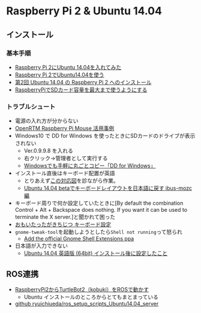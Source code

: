 # Raspberry Pi 2 & Ubuntu 14.04

## インストール
### 基本手順
- [Raspberry Pi 2にUbuntu 14.04を入れてみた](http://qiita.com/mechamogera/items/2c21b125937b70a80aca)
- [Raspberry Pi 2でUbuntu14.04を使う](http://qiita.com/rytmrt/items/9c4601586479fff6d77c)
- [第2回 Ubuntu 14.04 の Raspberry Pi 2 へのインストール](http://raspi2.hateblo.jp/entry/2015/04/18/190427)
- [RaspberryPiでSDカード容量を最大まで使うようにする](https://blog.hello-world.jp.net/raspberrypi/219/)

### トラブルシュート
- 電源の入れ方が分からない
 - [OpenRTM Raspberry Pi Mouse 活用事例](http://openrtm.org/openrtm/ja/book/export/html/6005)
- Windows10 で DD for Windows を使ったときにSDカードのドライブが表示されない
  - Ver.0.9.9.8 を入れる
  - 右クリック→管理者として実行する
  - [Windowsでも手軽に丸ごとコピー「DD for Windows」](http://qiita.com/sayonari/items/a9721afd92e2bfb34964)
- インストール直後はキーボード配置が英語
  - とりあえず[この対応図](http://www.nagasaki-gaigo.ac.jp/toguchi/pc/multilingual/keyboard_us_jis.htm)を診ながら作業。 
  - [Ubuntu 14.04 betaでキーボードレイアウトを日本語に戻す ibus-mozc編](http://ubuntu.hatenablog.jp/entry/20140403/1396524520)
- キーボード周りで何か設定していたときに[By default the combination Control + Alt + Backspace does nothing. If you want it can be used to terminate the X server.]と聞かれて困った
- [おもいたったがきちじつ キーボード設定](http://namakemono345.com/kichijitsu/RaspberryPi/index/install.html#1)
- `gnome-tweak-tool`を起動しようとしたら`Shell not running`って怒られ
  - [Add the official Gnome Shell Extensions ppa](http://askubuntu.com/questions/239648/gnome-tweak-tool-wont-start-with-user-themes-in-gnome-shell/239653#239653)
- 日本語が入力できない
  - [Ubuntu 14.04 英語版 (64bit) インストール後に設定したこと](http://www.cs.gunma-u.ac.jp/~nagai/wiki/index.php?Ubuntu%2014.04%20%B1%D1%B8%EC%C8%C7%20(64bit)%20%A5%A4%A5%F3%A5%B9%A5%C8%A1%BC%A5%EB%B8%E5%A4%CB%C0%DF%C4%EA%A4%B7%A4%BF%A4%B3%A4%C8)

## ROS連携

- [RaspberryPi2からTurtleBot2（kobuki）をROSで動かす](http://qiita.com/sayonari/items/a9721afd92e2bfb34964)
  - Ubuntu インストールのところからとてもまとまっている
- [github ryuichiueda/ros_setup_scripts_Ubuntu14.04_server](https://github.com/ryuichiueda/ros_setup_scripts_Ubuntu14.04_server)

